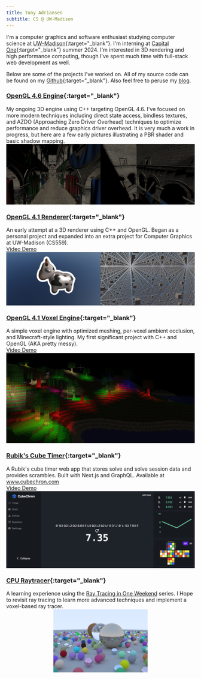 ```yaml
---
title: Tony Adriansen
subtitle: CS @ UW-Madison
---
```

I'm a computer graphics and software enthusiast studying computer science at [UW-Madison](https://cs.wisc.edu){:target="\_blank"}. I'm interning at [Capital One](https://www.capitalone.com/tech/){:target="\_blank"} summer 2024. I'm interested in 3D rendering and high performance computing, though I've spent much time with full-stack web development as well.

Below are some of the projects I've worked on. All of my source code can be found on my [Github](https://github.com/tonadr1022){:target="\_blank"}. Also feel free to peruse my [blog](/blog).

### [OpenGL 4.6 Engine](https://github.com/tonadr1022/opengl_modern){:target="\_blank"}

<p style="margin: 0;">
My ongoing 3D engine using C++ targeting OpenGL 4.6. I've focused on more modern techniques including direct state access, bindless textures, and AZDO (Approaching Zero Driver Overhead) techniques to optimize performance and reduce graphics driver overhead. It is very much a work in progress, but here are a few early pictures illustrating a PBR shader and basic shadow mapping.
</p>
<a style="display: flex;" class="project" href="https://github.com/tonadr1022/opengl_renderer">
    <img src="/assets/img/Sponza1.png" alt="4.6 Renderer Picture 1" style="width: 50%;">
    <img src="/assets/img/SponzaShadow.png" alt="4.6 Renderer Picture 2" style="width: 50%;">
</a>

### [OpenGL 4.1 Renderer](https://github.com/tonadr1022/opengl_renderer){:target="\_blank"}

<p style="margin: 0;">
An early attempt at a 3D renderer using C++ and OpenGL. Began as a personal project and expanded into an extra project for Computer Graphics at UW-Madison (CS559).
</p>

<p style="margin: 0;" >
    <a style="margin: 0;" href="https://drive.google.com/file/d/12HNHJjyapD44S-P6WBDA-2trbGszb3au/view?usp=sharing" target="_blank">
Video Demo
    </a>
</p>

<a style="display: flex;" class="project" href="https://github.com/tonadr1022/opengl_renderer">
    <img src="/assets/img/opengl_renderer_1.png" alt="Renderer Picture 1" style="width: 50%;">
    <img src="/assets/img/opengl_renderer_2.png" alt="Renderer Picture 2" style="width: 50%;">
</a>

### [OpenGL 4.1 Voxel Engine](https://github.com/tonadr1022/VoxelEngine3D){:target="\_blank"}

<p style="margin: 0;">
A simple voxel engine with optimized meshing, per-voxel ambient occlusion, and Minecraft-style lighting. My first significant project with C++ and OpenGL (AKA pretty messy).
</p>

<p style="margin: 0;" >
    <a style="margin: 0;" href="https://www.youtube.com/watch?v=Gp5DdJEja50" target="_blank">
Video Demo
    </a>
</p>

<a style="display: flex; justify-content: center;" href="https://github.com/tonadr1022/VoxelEngine3D">
    <img src="/assets/img/voxel_1.jpg" alt="CPU Raytrace 1" style="">
</a>

### [Rubik's Cube Timer](https://github.com/tonadr1022/CubeChron){:target="\_blank"}

<p style="margin: 0;">
A Rubik's cube timer web app that stores solve and solve session data and provides scrambles. Built with Next.js and GraphQL. Available at <a href="https://www.cubechron.com" target="_blank">www.cubechron.com</a>
</p>

<p style="margin: 0;" >
    <a style="margin: 0;" href="https://www.youtube.com/watch?v=oaQl6GGAVCw" target="_blank">
Video Demo
    </a>
</p>

<a style="display: flex; justify-content: center;" href="https://github.com/tonadr1022/CubeChron">
    <img src="/assets/img/cube_timer_1.jpg" alt="Cube Timer 1" style="">
</a>

### [CPU Raytracer](https://github.com/tonadr1022/CPURayTrace){:target="\_blank"}

<p style="margin: 0;">
A learning experience using the <a href="https://raytracing.github.io">Ray Tracing in One Weekend</a> series. I Hope to revisit ray tracing to learn more advanced techniques and implement a voxel-based ray tracer.
</p>

<a style="display: flex; justify-content: center;" href="https://github.com/tonadr1022/CPURayTrace">
    <img src="/assets/img/cpu_raytrace_1.png" alt="CPU Raytrace 1" style="width: 50%;">
</a>


